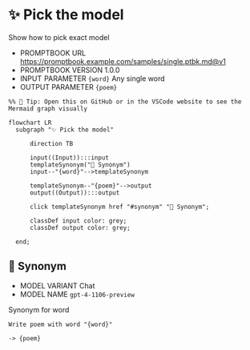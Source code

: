 # ✨ Pick the model

Show how to pick exact model

-   PROMPTBOOK URL https://promptbook.example.com/samples/single.ptbk.md@v1
-   PROMPTBOOK VERSION 1.0.0
-   INPUT  PARAMETER `{word}` Any single word
-   OUTPUT PARAMETER `{poem}`

<!--Graph-->
<!-- ⚠️ WARNING: This section was auto-generated -->

```mermaid
%% 🔮 Tip: Open this on GitHub or in the VSCode website to see the Mermaid graph visually

flowchart LR
  subgraph "✨ Pick the model"

      direction TB

      input((Input)):::input
      templateSynonym("💬 Synonym")
      input--"{word}"-->templateSynonym

      templateSynonym--"{poem}"-->output
      output((Output)):::output

      click templateSynonym href "#synonym" "💬 Synonym";

      classDef input color: grey;
      classDef output color: grey;

  end;
```

<!--/Graph-->

## 💬 Synonym

-   MODEL VARIANT Chat
-   MODEL NAME `gpt-4-1106-preview`

Synonym for word

```text
Write poem with word "{word}"
```

`-> {poem}`

<!--
TODO: [🧠] Figure out less simmilar word for "single", "simple" and "sample"
-->
